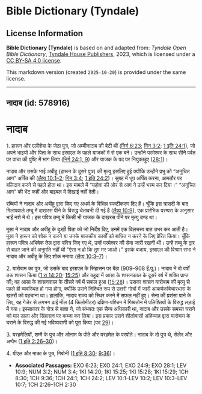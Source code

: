 # Bible Dictionary (Tyndale)

## License Information

**Bible Dictionary (Tyndale)** is based on and adapted from: _Tyndale Open Bible Dictionary_, [Tyndale House Publishers](https://tyndaleopenresources.com/), 2023, which is licensed under a [CC BY-SA 4.0 license](https://creativecommons.org/licenses/by-sa/4.0/legalcode.en).

This markdown version (created `2025-10-20`) is provided under the same license.



--------------------------------

## नादाब (id: 578916)

नादाब
=====

1\. हारून और एलीशेबा के जेठा पुत्र, जो अम्मीनादाब की बेटी थीं ([निर्ग 6:23](https://ref.ly/Exod6:23); [गिन 3:2](https://ref.ly/Num3:2); [1 इति 24:1](https://ref.ly/1Chr24:1)), जो अपने भाइयों और पिता के साथ इस्राएल के पहले याजकों में से एक बने। उन्होंने परमेश्वर के साथ सीनै पर्वत पर वाचा की पुष्टि में भाग लिया ([निर्ग 24:1, 9](https://ref.ly/Exod24:1,Exod24:9)) और याजक के पद पर नियुक्तहुए ([28:1](https://ref.ly/Exod28:1))।

नादाब और उसके भाई अबीहू (हारून के दूसरे पुत्र) की मृत्यु इसलिए हुई क्योंकि उन्होंने प्रभु को “अनुचित आग” अर्पित की ([लैव्य 10:1–2](https://ref.ly/Lev10:1-Lev10:2); [गिन 3:4](https://ref.ly/Num3:4); [1 इति 24:2](https://ref.ly/1Chr24:2))। सुबह में धूप अर्पित करना, आमतौर पर बलिदान करने से पहले होता था। इस मामले में “यहोवा की ओर से आग ने उन्हें भस्म कर दिया।” “अनुचित आग” की भेंट कहीं और बाइबल में दिखाई नहीं देती।

रब्बियों ने नादाब और अबीहू द्वारा किए गए अधर्म के विभिन्न स्पष्टीकरण दिए हैं। चूँकि इस त्रासदी के बाद मिलापवाले तम्बू में दाखरस पीने के विरुद्ध चेतावनी दी गई है ([लैव्य 10:9](https://ref.ly/Lev10:9)), एक प्रारंभिक परम्परा के अनुसार भाई नशे में थे। इस पवित्र तम्बू में किसी भी याजक के दाखरस पीने पर मृत्यु दण्ड था। 

मूसा ने नादाब और अबीहू के दुःखी पिता को जो निर्देश दिए, उनमें एक दिलचस्प बात उभर कर आती है। मूसा ने हारून को शोक न करने या उनके याजकीय कार्यों को बाधित न करने के लिए प्रेरित किया। चूँकि हारून पवित्र अभिषेक तेल द्वारा पवित्र किए गए थे, उन्हें परमेश्वर की सेवा जारी रखनी थी। उन्हें तम्बू के द्वार से बाहर जाने की अनुमति नहीं थी "ऐसा न हो कि तुम मर जाओ।" इसके बजाय, इस्राएल की विश्राम सभा ने नादाब और अबीहू के लिए शोक मनाया ([लैव्य 10:3–7](https://ref.ly/Lev10:3-Lev10:7))।

2\. यारोबाम का पुत्र, जो उसके बाद इस्राएल के सिंहासन पर बैठा (909–908 ई.पू.)। नादाब ने दो वर्षों तक शासन किया ([1 रा 14:20](https://ref.ly/1Kgs14:20); [15:25](https://ref.ly/1Kgs15:25)) और यहूदा में आसा के शासनकाल के दूसरे वर्ष में शक्ति प्राप्त की; वह आसा के शासनकाल के तीसरे वर्ष में सफल हुआ ([15:28](https://ref.ly/1Kgs15:28))। उसका शासन यारोबाम की मृत्यु से पहले ही व्यवस्थित हो गया होगा, क्योंकि उसने निश्चित रूप से उत्तरी गोत्रों में जारी आकर्षकविचारधारा के खतरों को पहचाना था। हालांकि, नादाब राज्य को स्थिर करने में सफल नहीं हुए। सेना की प्रशंसा पाने के लिए, वह गेजेर से लगभग ढाई मील (4 किलोमीटर) दक्षिण\-पश्चिम में गिब्बतोन में पलिश्तियों के विरुद्ध लड़ाई में गया। इस्साकार के गोत्र से बाशा ने, जो संभवतः एक सैन्य अधिकारी था, नादाब और उसके समस्त घराने को मार डाला और सिंहासन पर कब्जा कर लिया। इस प्रकार उसने शीलोवासी अहिय्याह द्वारा यारोबाम के घराने के विरुद्ध की गई भविष्यवाणी को पूरा किया (पद [29](https://ref.ly/1Kgs15:29))।

3\. यरहमेलियों, शम्मै के पुत्र और ओनाम के पोते और यरहमेल के परपोते। नादाब के दो पुत्र थे, सेलेद और अप्पैम ([1 इति 2:26–30](https://ref.ly/1Chr2:26-1Chr2:30))।

4\. यीएल और माका के पुत्र, गिबोनी ([1 इति 8:30](https://ref.ly/1Chr8:30); [9:36](https://ref.ly/1Chr9:36))।

* **Associated Passages:** EXO 6:23; EXO 24:1; EXO 24:9; EXO 28:1; LEV 10:9; NUM 3:2; NUM 3:4; 1KI 14:20; 1KI 15:25; 1KI 15:28; 1KI 15:29; 1CH 8:30; 1CH 9:36; 1CH 24:1; 1CH 24:2; LEV 10:1–LEV 10:2; LEV 10:3–LEV 10:7; 1CH 2:26–1CH 2:30

